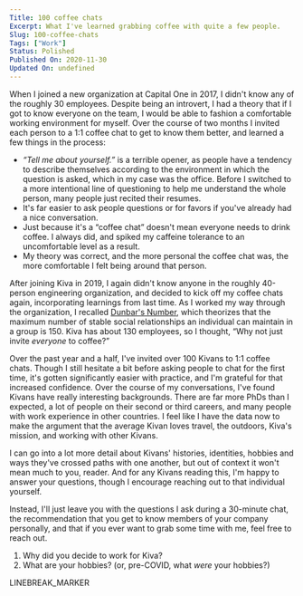 ```yaml
---
Title: 100 coffee chats
Excerpt: What I've learned grabbing coffee with quite a few people.
Slug: 100-coffee-chats
Tags: ["Work"]
Status: Polished
Published On: 2020-11-30
Updated On: undefined
---
```


When I joined a new organization at Capital One in 2017, I didn't know any of the roughly 30 employees. Despite being an introvert, I had a theory that if I got to know everyone on the team, I would be able to fashion a comfortable working environment for myself. Over the course of two months I invited each person to a 1:1 coffee chat to get to know them better, and learned a few things in the process:

- _“Tell me about yourself.”_ is a terrible opener, as people have a tendency to describe themselves according to the environment in which the question is asked, which in my case was the office. Before I switched to a more intentional line of questioning to help me understand the whole person, many people just recited their resumes.
- It's far easier to ask people questions or for favors if you've already had a nice conversation.
- Just because it's a “coffee chat” doesn't mean everyone needs to drink coffee. I always did, and spiked my caffeine tolerance to an uncomfortable level as a result.
- My theory was correct, and the more personal the coffee chat was, the more comfortable I felt being around that person.

After joining Kiva in 2019, I again didn't know anyone in the roughly 40-person engineering organization, and decided to kick off my coffee chats again, incorporating learnings from last time. As I worked my way through the organization, I recalled [Dunbar's Number](https://en.wikipedia.org/wiki/Dunbar%27s_number), which theorizes that the maximum number of stable social relationships an individual can maintain in a group is 150. Kiva has about 130 employees, so I thought, “Why not just invite _everyone_ to coffee?”

Over the past year and a half, I've invited over 100 Kivans to 1:1 coffee chats. Though I still hesitate a bit before asking people to chat for the first time, it's gotten significantly easier with practice, and I'm grateful for that increased confidence. Over the course of my conversations, I've found Kivans have really interesting backgrounds. There are far more PhDs than I expected, a lot of people on their second or third careers, and many people with work experience in other countries. I feel like I have the data now to make the argument that the average Kivan loves travel, the outdoors, Kiva's mission, and working with other Kivans.

I can go into a lot more detail about Kivans' histories, identities, hobbies and ways they've crossed paths with one another, but out of context it won't mean much to you, reader. And for any Kivans reading this, I'm happy to answer your questions, though I encourage reaching out to that individual yourself.

Instead, I'll just leave you with the questions I ask during a 30-minute chat, the recommendation that you get to know members of your company personally, and that if you ever want to grab some time with me, feel free to reach out.

1. Why did you decide to work for Kiva?
2. What are your hobbies? (or, pre-COVID, what _were_ your hobbies?)

LINEBREAK_MARKER
